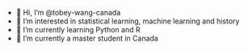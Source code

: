 - 👋 Hi, I’m @tobey-wang-canada
- 👀 I’m interested in statistical learning, machine learning and history
- 🌱 I’m currently learning Python and R
- 💞️ I’m currently a master student in Canada

<!---
macartney-wang/macartney-wang is a ✨ special ✨ repository because its `README.md` (this file) appears on your GitHub profile.
You can click the Preview link to take a look at your changes.
--->
